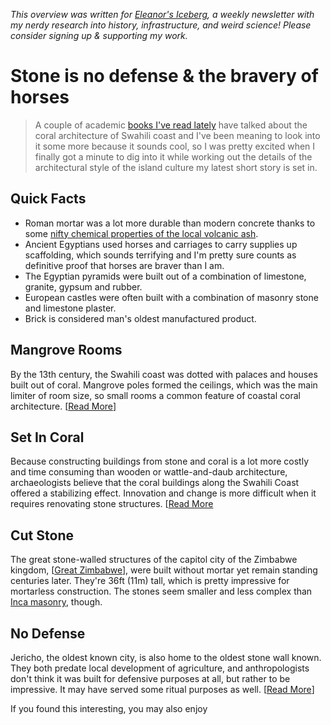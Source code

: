 <cite>This overview was written for [Eleanor's Iceberg](http://newsletter.eleanorkonik.com/), a weekly newsletter with my nerdy research into history, infrastructure, and weird science! Please consider signing up & supporting my work.</cite>

# Stone is no defense & the bravery of horses

> A couple of academic [books I've read lately](https://eleanorkonik.com/reading-roundup-edible-entrails-self-fermenting-wine/) have talked about the coral architecture of Swahili coast and I've been meaning to look into it some more because it sounds cool, so I was pretty excited when I finally got a minute to dig into it while working out the details of the architectural style of the island culture my latest short story is set in. 

## Quick Facts
 
- Roman mortar was a lot more durable than modern concrete thanks to some [nifty chemical properties of the local volcanic ash](https://www.sciencemag.org/news/2017/07/why-modern-mortar-crumbles-roman-concrete-lasts-millennia). 
- Ancient Egyptians used horses and carriages to carry supplies up scaffolding, which sounds terrifying and I'm pretty sure counts as definitive proof that horses are braver than I am. 
- The Egyptian pyramids were built out of a combination of limestone, granite, gypsum and rubber. 
- European castles were often built with a combination of masonry stone and limestone plaster. 
- Brick is considered man's oldest manufactured product. 

## Mangrove Rooms 
By the 13th century, the Swahili coast was dotted with palaces and houses built out of coral. Mangrove poles formed the ceilings, which was the main limiter of room size, so small rooms a common feature of coastal coral architecture. [[Read More](https://www.thoughtco.com/swahili-towns-medieval-trading-communities-169403#)] 
## Set In Coral 
Because constructing buildings from stone and coral is a lot more costly and time consuming than wooden or wattle-and-daub architecture, archaeologists believe that the coral buildings along the Swahili Coast offered a stabilizing effect. Innovation and change is more difficult when it requires  renovating stone structures. [[Read More](https://www.jstor.org/stable/26663462) 

## Cut Stone 
The great stone-walled structures of the capitol city of the Zimbabwe kingdom, [[Great Zimbabwe](https://www.livescience.com/58200-great-zimbabwe.html)], were built without mortar yet remain standing centuries later. They're 36ft (11m) tall, which is pretty impressive for mortarless construction.  The stones seem smaller and less complex than [Inca masonry](https://www.peruviantimes.com/10/cuscos-twelve-angle-stone-defaced/21712/), though. 

## No Defense
Jericho, the oldest known city, is also home to the oldest stone wall known. They both predate local development of agriculture, and anthropologists don't think it was built for defensive purposes at all, but rather to be impressive. It may have served some ritual purposes as well. [[Read More](https://time.com/5597069/jericho-history/)] 

  <div class=infobox>If you found this interesting, you may also enjoy </div>